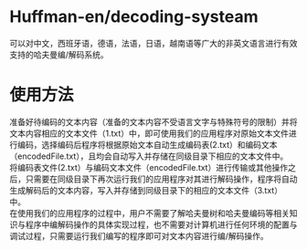 # Huffman-en/decoding-systeam  
可以对中文，西班牙语，德语，法语，日语，越南语等广大的非英文语言进行有效支持的哈夫曼编/解码系统。   
# 使用方法   
准备好待编码的文本内容（准备的文本内容不受语言文字与特殊符号的限制）并将文本内容相应的文本文件（1.txt）中，即可使用我们的应用程序对原始文本文件进行编码，选择编码后程序将根据原始文本自动生成编码表(2.txt）和编码文本（encodedFile.txt），且均会自动写入并存储在同级目录下相应的文本文件中。   
将编码表文件(2.txt）与编码文本文件（encodedFile.txt）进行传输或其他操作之后，只需要在同级目录下再次运行我们的应用程序对其进行解码操作，程序将自动生成解码后的文本内容，写入并存储到同级目录下的相应的文本文件（3.txt）中。  
在使用我们的应用程序的过程中，用户不需要了解哈夫曼树和哈夫曼编码等相关知识与程序中编解码操作的具体实现过程，也不需要对计算机进行任何环境的配置与调试过程，只需要运行我们编写的程序即可对文本内容进行编/解码操作。  
